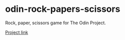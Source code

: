 # odin-rock-papers-scissors
Rock, paper, scissors game for The Odin Project.

[Project link](https://msfonrouge.github.io/odin-rock-papers-scissors/)
